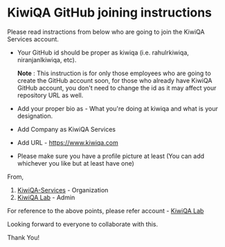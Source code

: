 # KiwiQA GitHub joining instructions

Please read instractions from below who are going to join the KiwiQA Services account.

- Your GitHub id should be proper as <name>kiwiqa (i.e. rahulrkiwiqa, niranjanlkiwiqa, etc).
  
  **Note** : This instruction is for only those employees who are going to create the GitHub account soon, for those who already have KiwiQA GitHub account, you don't need to change the id as it may affect your repository URL as well.

- Add your proper bio as - What you're doing at kiwiqa and what is your designation. 
- Add Company as KiwiQA Services
- Add URL - https://www.kiwiqa.com
- Please make sure you have a profile picture at least (You can add whichever you like but at least have one)

From, 
1. [KiwiQA-Services](https://github.com/KiwiQA-Services) - Organization
2. [KiwiQA Lab](https://github.com/kiwiqa-lab) - Admin 

For reference to the above points, please refer account - [KiwiQA Lab](https://github.com/kiwiqa-lab)

Looking forward to everyone to collaborate with this.

Thank You!
